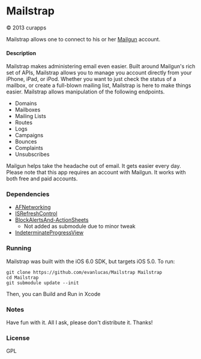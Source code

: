 # Mailstrap
© 2013 curapps

Mailstrap allows one to connect to his or her [Mailgun](http://mailgun.com) account.

#### Description

Mailstrap makes administering email even easier.  Built around Mailgun's rich set of APIs, Mailstrap allows you to manage you account directly from your iPhone, iPad, or iPod.  Whether you want to just check the status of a mailbox, or create a full-blown mailing list, Mailstrap is here to make things easier.  Mailstrap allows manipulation of the following endpoints.
- Domains
- Mailboxes
- Mailing Lists
- Routes
- Logs
- Campaigns
- Bounces
- Complaints
- Unsubscribes

Mailgun helps take the headache out of email.  It gets easier every day.  Please note that this app requires an account with Mailgun.  It works with both free and paid accounts.

### Dependencies
- [AFNetworking](https://github.com/AFNetworking/AFNetworking)
- [ISRefreshControl](https://github.com/ishkawa/ISRefreshControl)
- [BlockAlertsAnd-ActionSheets](https://github.com/gpambrozio/BlockAlertsAnd-ActionSheets)
	- Not added as submodule due to minor tweak
- [IndeterminateProgressView](https://github.com/evanlucas/IndeterminateProgressView)

### Running
Mailstrap was built with the iOS 6.0 SDK, but targets iOS 5.0. 
To run:
	
	git clone https://github.com/evanlucas/Mailstrap Mailstrap
	cd Mailstrap
	git submodule update --init

Then, you can Build and Run in Xcode

### Notes
Have fun with it.  All I ask, please don't distribute it.  Thanks!

### License
GPL
